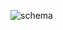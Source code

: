 ![schema](https://user-images.githubusercontent.com/40999699/150349226-7924878f-b56c-4769-b312-95b93f193387.jpg)

